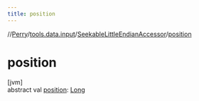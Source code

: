 ```yaml
---
title: position
---
```

//[Perry](../../../index.html)/[tools.data.input](../index.html)/[SeekableLittleEndianAccessor](index.html)/[position](position.html)



# position



[jvm]\
abstract val [position](position.html): [Long](https://kotlinlang.org/api/latest/jvm/stdlib/kotlin/-long/index.html)




